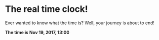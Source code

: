 # The real time clock!

Ever wanted to know what the time is? Well, your journey is about to end!

**The time is Nov 19, 2017, 13:00**